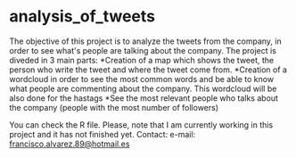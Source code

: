 # analysis_of_tweets
The objective of this project is to analyze the tweets from the company, in order to see what's people are talking about the company.
The project is diveded in 3 main parts:
*Creation of a map which shows the tweet, the person who write the tweet and where the tweet come from.
*Creation of a wordcloud in order to see the most common words and be able to know what people are commenting about the company. This wordcloud will be also done for the hastags
*See the most relevant people who talks about the company (people with the most number of followers)

You can check the R file. Please, note that I am currently working in this project and it has not finished yet.
Contact:
e-mail: francisco.alvarez.89@hotmail.es

